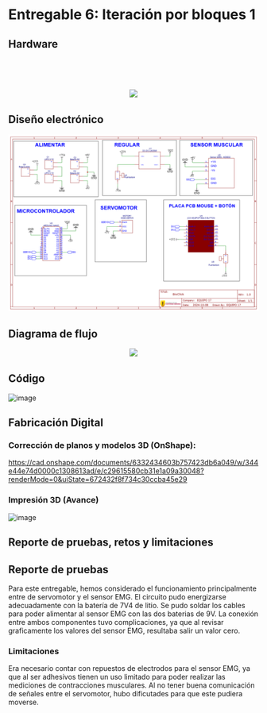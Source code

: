 # Entregable 6: Iteración por bloques 1
## Hardware

<p align="center">
  <img src">
</p>

<p align="center">
  <img src="">
</p>

<p align="center">
  <img src="https://github.com/micaelaacc/Proyecto_FunBio/blob/7d8de5c3e58d953ca59a93fead73165ce599eb5b/Im%C3%A1genes/Hardware1.jpg">
</p>

## Diseño electrónico 
<p align="center">
  <img src="https://github.com/micaelaacc/Proyecto_FunBio/blob/8dd7079bb1ef18f2e1f88048e9a0c14922faa402/Im%C3%A1genes/Dise%C3%B1oElectronicoFinal.png">
</p>

## Diagrama de flujo
<p align="center">
  <img src="https://github.com/micaelaacc/Proyecto_FunBio/blob/fea42f7acc6df34df0288bb0d2598af47876bb3c/Im%C3%A1genes/DigaramaDeFlujo.jpg">
</p>

## Código
![image](https://github.com/user-attachments/assets/33dedb72-0bab-47db-9c4c-40bee7771a3f)

## Fabricación Digital
### Corrección de planos y modelos 3D (OnShape):
https://cad.onshape.com/documents/6332434603b757423db6a049/w/344e44e74d0000c1308613ad/e/c29615580cb31e1a09a30048?renderMode=0&uiState=672432f8f734c30ccba45e29

### Impresión 3D (Avance)
![image](https://github.com/user-attachments/assets/7e021aa1-405e-43f8-b1b3-72db1b51c006)


## Reporte de pruebas, retos y limitaciones
## Reporte de pruebas
Para este entregable, hemos considerado el funcionamiento principalmente entre de servomotor y el sensor EMG. El circuito pudo energizarse adecuadamente con la batería de 7V4 de litio. Se pudo soldar los cables para poder alimentar al sensor EMG con las dos baterias de 9V. La conexión entre ambos componentes tuvo complicaciones, ya que al revisar graficamente los valores del sensor EMG, resultaba salir un valor cero. 
### Limitaciones
Era necesario contar con repuestos de electrodos para el sensor EMG, ya que al ser adhesivos tienen un uso limitado para poder realizar las mediciones de contracciones musculares. Al no tener buena comunicación de señales entre el servomotor, hubo dificutades para que este pudiera moverse.

